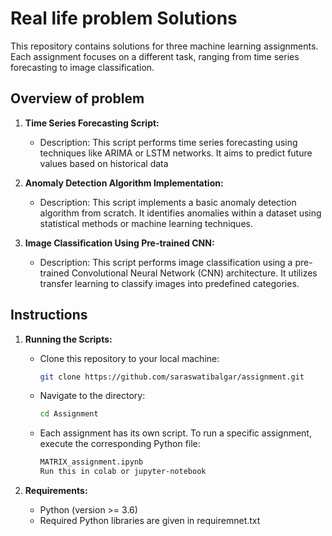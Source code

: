# Real life problem Solutions

This repository contains solutions for three machine learning assignments. Each assignment focuses on a different task, ranging from time series forecasting to image classification.

## Overview of problem 

1. **Time Series Forecasting Script:**
   - Description: This script performs time series forecasting using techniques like ARIMA or LSTM networks. It aims to predict future values based on historical data

2. **Anomaly Detection Algorithm Implementation:**
   - Description: This script implements a basic anomaly detection algorithm from scratch. It identifies anomalies within a dataset using statistical methods or machine learning techniques.


3. **Image Classification Using Pre-trained CNN:**
   - Description: This script performs image classification using a pre-trained Convolutional Neural Network (CNN) architecture. It utilizes transfer learning to classify images into predefined categories.


## Instructions

1. **Running the Scripts:**
   - Clone this repository to your local machine:

     ```bash
     git clone https://github.com/saraswatibalgar/assignment.git
     ```

   - Navigate to the directory:

     ```bash
     cd Assignment
     ```

   - Each assignment has its own script. To run a specific assignment, execute the corresponding Python file:

     ```bash
     MATRIX_assignment.ipynb
     Run this in colab or jupyter-notebook
     ```

2. **Requirements:**
   - Python (version >= 3.6)
   - Required Python libraries are given in requiremnet.txt 
